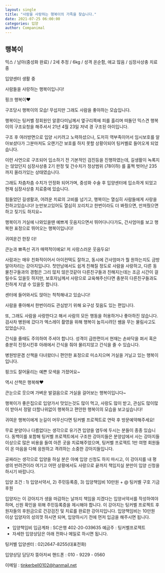 ```yaml
---
layout: single
title: "사람을 사랑하는 행복이의 가족을 찾습니다."
date: 2021-07-25 06:00:00
categories: 입양
author: Companimal
---
```


## 행복이

믹스 / 남아(중성화 완료) / 2세 추정 / 6kg / 성격 온순함, 애교 많음 / 심장사상충 치료중

입양센터 생활 중

사람들을 사랑하는 행복이입니다!

핑크 행복이♥

구조당시 행복이의 모습! 무섭지만 그래도 사람을 좋아하는 모습입니다.

행복이는 팅커벨 정회원인 알콩다미님께서 옆구리쪽에 피를 흘리며 떠돌던 믹스견 행복이의 구조요청을 해주셔서 21년 4월 23일 저녁 경 구조된 아이입니다.

구조 후 여러방면으로 입양 시키려고 노력하셨으나, 도저히 역부족이어서 임시보호를 알아보셨다가 그분마저도 오랜기간 보호를 하지 못할 상황이되어 팅커벨로 들어오게 되었습니다.

이런 사연으로 구조되어 입소하기 전 기본적인 검진등을 진행하였는데, 길생활이 녹록지는 않았던지 심장사상충 2기 판정 및 간수치가 정상범위 (78이하) 를 훌쩍 벗어난 235까지 올라가있는 상태였습니다.

그래도 차츰차츰 수치가 안정화 되어가며, 중성화 수술 후 입양센터에 입소하게 되었고 현재 심장사상충 치료중에 있습니다.

힘들었던 길생활과, 어려운 치료의 고비를 넘기고, 행복이는 열심히 사람들에게 사랑을 전하고있습니다! 눈만보고있어도 열심히 꼬리치고 한번이라도 더 봐줬으면, 만져줬으면 하고 짖기도 하지요~

행복이가 거실에 나와있을땐 예쁘게 웃음지으면서 뛰어다니다가도, 간사엄마를 보고 행복한 표정으로 뛰어오는 행복이입니다!

귀여운건 한장 더!

큰눈과 뾰족선 귀가 매력적이에요! 저 사랑스러운 웃음두요!

사람과는 매우 친화적이어서 아이컨택도 잘하고, 동시에 간사엄마가 뭘 원하는지도 금방 알아차리는 강아지입니다. 첫만남에서도 쉽게 친해질 정도로 사람을 사랑하고, 다른 동물친구들과의 경험은 그리 많치 않은것같아 다른친구들과 친해지는데는 조금 시간이 걸릴수도 있을듯 하지만, 보호자님께서 사랑으로 교육해주신다면 충분히 다른친구들과도 친하게 지낼 수 있을듯 합니다.

센터에 들어와서도 앉아는 척척해내고 있습니다!

사람을 좋아해서 한번이라도 관심받기 위해 요구성 짖음도 있는 편입니다.

또, 그래도 사람을 사랑한다고 해서 사람의 모든 행동을 허용하거나 좋아하진 않습니다. 검사차 병원에 갔다가 엑스레이 촬영을 위해 행복이 눕히시려던 쌤을 무는 물림사고도 있었습니다.

간식을 줄때도 주의하여 주셔야 합니다. 성격이 급한편이서 현재는 손바닥을 펴서 혹은 충분히 진정시킨후 아래에서 간식을 줘야 물리지않고 간식을 줄 수 있습니다.

병원방문겸 산책을 다녀왔더니 편안한 표정으로 미소지으며 거실을 거닐고 있는 행복이 입니다.

핑크도 잘어울리는 예쁜 모색을 가졌어요~

역시 산책은 행복해♥

큰눈으로 웃으며 가벼운 발걸음으로 거실을 걸어보는 행복이입니다~

행복이가 좋은집으로 입양가서 맛있는것도 많이 먹고, 사랑도 많이 받고, 관심도 많이많이 받아서 정말 더할나위없이 행복하고 편안한 행복이의 모습을 보고싶습니다!

귀여운 행복이에게 눈길이 머무신다면 팅커벨 프로젝트로 연락 후 방문예약해주세요!

무료 분양이나 다름없다는 생각으로 유기견 입양을 염두에 두시는 분들이 종종 있습니다. 동백이를 포함해 팅커벨 프로젝트에서 구조한 강아지들은 분양샵에서 사는 강아지들 이상으로 많은 비용을 들여 아픈 곳을 치료해주었으며, 팅커벨 프로젝트 1만 여명 회원들이 온 마음을 다해 응원하고 격려하는 소중한 강아지들입니다.

공짜라는 생각으로 입양을 하실 분은 아예 입양 신청도 하지 마시고, 이 강아지를 내 평생의 반려견이라 여기고 어떤 상황에서도 사랑으로 끝까지 책임지실 분만이 입양 신청을 하시기 바랍니다.

​입양 조건 : 1) 입양서약서, 2) 주민등록증, 3) 입양책임비 10만원 + @ 팅커벨 구호 기금 후원

​입양자는 이 강아지가 생을 마감하는 날까지 책임을 지겠다는 입양서약서를 작성하여야 하며, 신원 확인을 위해 주민등록증을 제시해야 합니다. 이 강아지는 팅커벨 프로젝트 후원자들의 후원금으로 건강검진 및 치료를 완료한 강아지입니다. 입양책임비는 10만원 이상 입양자의 성의껏 하시면 되며, 입양하시기 전에 먼저 입금을 해주시면 됩니다.

- 입양책임비 입금계좌 : SC은행 402-20-039635 예금주 : 팅커벨프로젝트
- 자세한 입양상담은 아래 전화나 메일로 하시면 됩니다.

​팅커벨 입양센터 : 02)2647-8255(대표전화)

입양상담 담당자 뚱아저씨 핸드폰 : 010 - 9229 - 0560

이메일 : tinkerbell0102@hanmail.net
